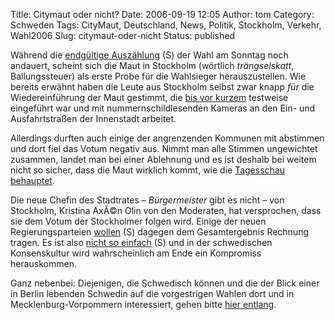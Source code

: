 Title: Citymaut oder nicht?
Date: 2006-09-19 12:05
Author: tom
Category: Schweden
Tags: CityMaut, Deutschland, News, Politik, Stockholm, Verkehr, Wahl2006
Slug: citymaut-oder-nicht
Status: published

Während die [endgültige
Auszählung](http://www.val.se/val/val2006/slutlig/R/rike/roster.html)
(S) der Wahl am Sonntag noch andauert, scheint sich die Maut in
Stockholm (wörtlich *trängselskatt*, Ballungssteuer) als erste Probe für
die Wahlsieger herauszustellen. Wie bereits erwähnt haben die Leute aus
Stockholm selbst zwar knapp *für* die Wiedereinführung der Maut
gestimmt, die [bis vor
kurzem](http://www.fiket.de/2006/07/28/citymaut-in-stockholm-zu-ende/)
testweise eingeführt war und mit nummernschildlesenden Kameras an den
Ein- und Ausfahrtstraßen der Innenstadt arbeitet.

Allerdings durften auch einige der angrenzenden Kommunen mit abstimmen
und dort fiel das Votum negativ aus. Nimmt man alle Stimmen ungewichtet
zusammen, landet man bei einer Ablehnung und es ist deshalb bei weitem
nicht so sicher, dass die Maut wirklich kommt, wie die [Tagesschau
behauptet](http://www.tagesschau.de/aktuell/meldungen/0,1185,OID5921144_REF3_NAV_BAB,00.html).

Die neue Chefin des Stadtrates – *Bürgermeister* gibt es nicht – von
Stockholm, Kristina AxÃ©n Olin von den Moderaten, hat versprochen, dass
sie dem Votum der Stockholmer folgen wird. Einige der neuen
Regierungsparteien
[wollen](http://www.schlockholm.com/index.php/site/comments/stockholm_divided_over_congestion_charge/)
(S) dagegen dem Gesamtergebnis Rechnung tragen. Es ist also [nicht so
einfach](http://www.sr.se/Ekot/artikel.asp?artikel=944136) (S) und in
der schwedischen Konsenskultur wird wahrscheinlich am Ende ein
Kompromiss herauskommen.

Ganz nebenbei: Diejenigen, die Schwedisch können und die der Blick einer
in Berlin lebenden Schwedin auf die vorgestrigen Wahlen dort und in
Mecklenburg-Vorpommern interessiert, gehen bitte [hier
entlang](http://salongen.de/notiser/?p=544).

